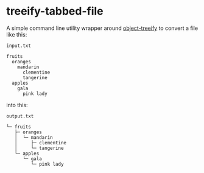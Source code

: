 # treeify-tabbed-file

A simple command line utility wrapper around [object-treeify](https://www.npmjs.com/package/object-treeify) to convert a file like this:

```
input.txt

fruits
  oranges
    mandarin
      clementine
      tangerine
  apples
    gala
      pink lady
```

into this:

```
output.txt

└─ fruits
   ├─ oranges
   │  └─ mandarin
   │     ├─ clementine
   │     └─ tangerine
   └─ apples
      └─ gala
         └─ pink lady
```
